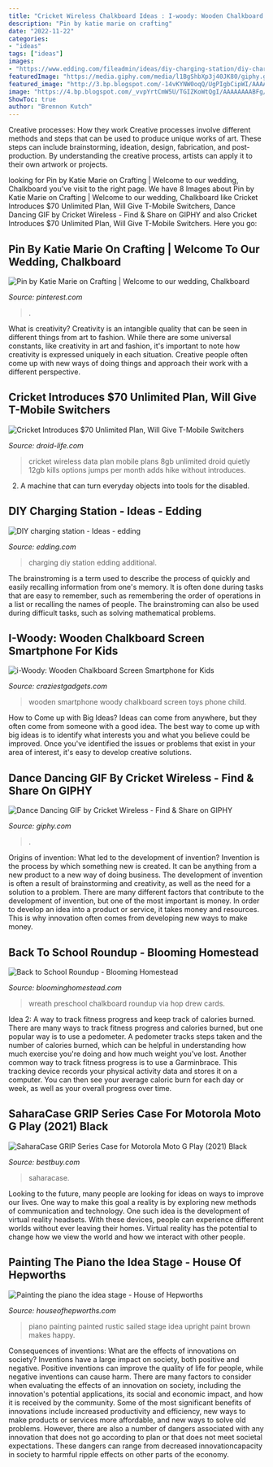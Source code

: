 ```yaml
---
title: "Cricket Wireless Chalkboard Ideas : I-woody: Wooden Chalkboard Screen Smartphone For Kids"
description: "Pin by katie marie on crafting"
date: "2022-11-22"
categories:
- "ideas"
tags: ["ideas"]
images:
- "https://www.edding.com/fileadmin/ideas/diy-charging-station/diy-charging-station-additional-01.jpg"
featuredImage: "https://media.giphy.com/media/l1BgShbXp3j40JK80/giphy.gif"
featured_image: "http://3.bp.blogspot.com/-14vKYNW0oqQ/UgPIgbCipWI/AAAAAAAADEM/uk7fc7xrqC4/s1600/preschool-ABC-Chalkboard-Wreath.jpg"
image: "https://4.bp.blogspot.com/_vvpYrtCmW5U/TGIZKoWtQgI/AAAAAAAABFg/CbwnnkGeSvo/s400/P8095237.JPG"
ShowToc: true
author: "Brennon Kutch"
---
```



Creative processes: How they work
Creative processes involve different methods and steps that can be used to produce unique works of art. These steps can include brainstorming, ideation, design, fabrication, and post-production. By understanding the creative process, artists can apply it to their own artwork or projects.

	

		
looking for Pin by Katie Marie on Crafting | Welcome to our wedding, Chalkboard you've visit to the right page. We have 8 Images about Pin by Katie Marie on Crafting | Welcome to our wedding, Chalkboard like Cricket Introduces $70 Unlimited Plan, Will Give T-Mobile Switchers, Dance Dancing GIF by Cricket Wireless - Find &amp; Share on GIPHY and also Cricket Introduces $70 Unlimited Plan, Will Give T-Mobile Switchers. Here you go:
		
    
## Pin By Katie Marie On Crafting | Welcome To Our Wedding, Chalkboard

<img loading=lazy src="https://i.pinimg.com/originals/a4/b7/c2/a4b7c2ebeb78fd4d473e97bacc1aa7ea.jpg" onerror="this.onerror=null;this.src='https://tse1.mm.bing.net/th?id=OIP.dBIY9OJ9XtnGewONUdTfPQHaJ4&amp;pid=15.1';" alt="Pin by Katie Marie on Crafting | Welcome to our wedding, Chalkboard">

_Source: pinterest.com_

>. 

	

What is creativity?
Creativity is an intangible quality that can be seen in different things from art to fashion. While there are some universal constants, like creativity in art and fashion, it's important to note how creativity is expressed uniquely in each situation. Creative people often come up with new ways of doing things and approach their work with a different perspective.

    
## Cricket Introduces $70 Unlimited Plan, Will Give T-Mobile Switchers

<img loading=lazy src="https://www.droid-life.com/wp-content/uploads/2016/04/cricket-wireless-2.jpg" onerror="this.onerror=null;this.src='https://tse2.mm.bing.net/th?id=OIP.4re4eCduYQLvP45Kx7uctQHaEY&amp;pid=15.1';" alt="Cricket Introduces $70 Unlimited Plan, Will Give T-Mobile Switchers">

_Source: droid-life.com_

>cricket wireless data plan mobile plans 8gb unlimited droid quietly 12gb kills options jumps per month adds hike without introduces. 

	

2. A machine that can turn everyday objects into tools for the disabled.

    
## DIY Charging Station - Ideas - Edding

<img loading=lazy src="https://www.edding.com/fileadmin/ideas/diy-charging-station/diy-charging-station-additional-01.jpg" onerror="this.onerror=null;this.src='https://tse1.mm.bing.net/th?id=OIP.Ip6Zz5x5aZzRM_edFuZvugHaEK&amp;pid=15.1';" alt="DIY charging station - Ideas - edding">

_Source: edding.com_

>charging diy station edding additional. 

	

The brainstroming is a term used to describe the process of quickly and easily recalling information from one's memory. It is often done during tasks that are easy to remember, such as remembering the order of operations in a list or recalling the names of people. The brainstroming can also be used during difficult tasks, such as solving mathematical problems.

    
## I-Woody: Wooden Chalkboard Screen Smartphone For Kids

<img loading=lazy src="http://craziestgadgets.com/wp-content/uploads/2013/06/iwoody.jpg" onerror="this.onerror=null;this.src='https://tse3.mm.bing.net/th?id=OIP.F-fsyJsa6lFAdFICZrsM2QHaEs&amp;pid=15.1';" alt="i-Woody: Wooden Chalkboard Screen Smartphone for Kids">

_Source: craziestgadgets.com_

>wooden smartphone woody chalkboard screen toys phone child. 

	

How to Come up with Big Ideas?
Ideas can come from anywhere, but they often come from someone with a good idea. The best way to come up with big ideas is to identify what interests you and what you believe could be improved. Once you've identified the issues or problems that exist in your area of interest, it's easy to develop creative solutions.

    
## Dance Dancing GIF By Cricket Wireless - Find &amp; Share On GIPHY

<img loading=lazy src="https://media.giphy.com/media/l1BgShbXp3j40JK80/giphy.gif" onerror="this.onerror=null;this.src='https://tse4.mm.bing.net/th?id=OIP.hMBf_ndWMHiSczPXozm5HwHaHa&amp;pid=15.1';" alt="Dance Dancing GIF by Cricket Wireless - Find &amp; Share on GIPHY">

_Source: giphy.com_

>. 

	

Origins of invention: What led to the development of invention?
Invention is the process by which something new is created. It can be anything from a new product to a new way of doing business. The development of invention is often a result of brainstorming and creativity, as well as the need for a solution to a problem. There are many different factors that contribute to the development of invention, but one of the most important is money. In order to develop an idea into a product or service, it takes money and resources. This is why innovation often comes from developing new ways to make money.

    
## Back To School Roundup - Blooming Homestead

<img loading=lazy src="http://3.bp.blogspot.com/-14vKYNW0oqQ/UgPIgbCipWI/AAAAAAAADEM/uk7fc7xrqC4/s1600/preschool-ABC-Chalkboard-Wreath.jpg" onerror="this.onerror=null;this.src='https://tse2.mm.bing.net/th?id=OIP.iC1_MJm__BM4iTzqdBsKDQHaHd&amp;pid=15.1';" alt="Back to School Roundup - Blooming Homestead">

_Source: bloominghomestead.com_

>wreath preschool chalkboard roundup via hop drew cards. 

	

Idea 2: A way to track fitness progress and keep track of calories burned.
There are many ways to track fitness progress and calories burned, but one popular way is to use a pedometer. A pedometer tracks steps taken and the number of calories burned, which can be helpful in understanding how much exercise you're doing and how much weight you've lost. Another common way to track fitness progress is to use a Garminbrace. This tracking device records your physical activity data and stores it on a computer. You can then see your average caloric burn for each day or week, as well as your overall progress over time.

    
## SaharaCase GRIP Series Case For Motorola Moto G Play (2021) Black

<img loading=lazy src="https://pisces.bbystatic.com/image2/BestBuy_US/images/products/6450/6450486cv15d.jpg" onerror="this.onerror=null;this.src='https://tse3.mm.bing.net/th?id=OIP.SGOuUP1_MZRlrqxXe4TC1AHaIq&amp;pid=15.1';" alt="SaharaCase GRIP Series Case for Motorola Moto G Play (2021) Black">

_Source: bestbuy.com_

>saharacase. 

	

Looking to the future, many people are looking for ideas on ways to improve our lives. One way to make this goal a reality is by exploring new methods of communication and technology. One such idea is the development of virtual reality headsets. With these devices, people can experience different worlds without ever leaving their homes. Virtual reality has the potential to change how we view the world and how we interact with other people.

    
## Painting The Piano the Idea Stage - House Of Hepworths

<img loading=lazy src="https://4.bp.blogspot.com/_vvpYrtCmW5U/TGIZKoWtQgI/AAAAAAAABFg/CbwnnkGeSvo/s400/P8095237.JPG" onerror="this.onerror=null;this.src='https://tse2.mm.bing.net/th?id=OIP.KHIUi9OmlAlLQlPlMZ6c3gHaFj&amp;pid=15.1';" alt="Painting the piano the idea stage - House of Hepworths">

_Source: houseofhepworths.com_

>piano painting painted rustic sailed stage idea upright paint brown makes happy. 

	

Consequences of inventions: What are the effects of innovations on society?
Inventions have a large impact on society, both positive and negative. Positive inventions can improve the quality of life for people, while negative inventions can cause harm. There are many factors to consider when evaluating the effects of an innovation on society, including the innovation's potential applications, its social and economic impact, and how it is received by the community. Some of the most significant benefits of innovations include increased productivity and efficiency, new ways to make products or services more affordable, and new ways to solve old problems. However, there are also a number of dangers associated with any innovation that does not go according to plan or that does not meet societal expectations. These dangers can range from decreased innovationcapacity in society to harmful ripple effects on other parts of the economy.

